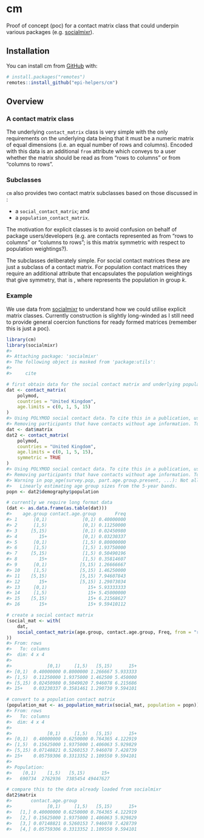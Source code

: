 
<!-- README.md is generated from README.Rmd. Please edit that file -->

# cm

<!-- badges: start -->
<!-- badges: end -->

Proof of concept (poc) for a contact matrix class that could underpin
various packages
(e.g. [socialmixr](https://cran.r-project.org/package=socialmixr)).

## Installation

You can install cm from [GitHub](https://github.com/) with:

``` r
# install.packages("remotes")
remotes::install_github("epi-helpers/cm")
```

## Overview

### A contact matrix class

The underlying `contact_matrix` class is very simple with the only
requirements on the underlying data being that it must be a numeric
matrix of equal dimensions (i.e. an equal number of rows and columns).
Encoded with this data is an additional `from` attribute which conveys
to a user whether the matrix should be read as from “rows to columns” or
from “columns to rows”.

### Subclasses

`cm` also provides two contact matrix subclasses based on those
discussed in :

-   a `social_contact_matrix`; and
-   a `population_contact_matrix`.

The motivation for explicit classes is to avoid confusion on behalf of
package users/developers (e.g. are contacts represented as from “rows to
columns” or “columns to rows”; is this matrix symmetric with respect to
population weightings?).

The subclasses deliberately simple. For social contact matrices these
are just a subclass of a contact matrix. For population contact matrices
they require an additional attribute that encapsulates the population
weightings that give symmetry, that is , where represents the population
in group *k*.

### Example

We use data from
[socialmixr](https://cran.r-project.org/package=socialmixr) to
understand how we could utilise explicit matrix classes. Currently
construction is slightly long-winded as I still need to provide general
coercion functions for ready formed matrices (remember this is just a
poc).

``` r
library(cm)
library(socialmixr)
#> 
#> Attaching package: 'socialmixr'
#> The following object is masked from 'package:utils':
#> 
#>     cite

# first obtain data for the social contact matrix and underlying population
dat <- contact_matrix(
    polymod,
    countries = "United Kingdom",
    age.limits = c(0, 1, 5, 15)
)
#> Using POLYMOD social contact data. To cite this in a publication, use the 'cite' function
#> Removing participants that have contacts without age information. To change this behaviour, set the 'missing.contact.age' option
dat <- dat$matrix
dat2 <- contact_matrix(
    polymod,
    countries = "United Kingdom",
    age.limits = c(0, 1, 5, 15),
    symmetric = TRUE
)
#> Using POLYMOD social contact data. To cite this in a publication, use the 'cite' function
#> Removing participants that have contacts without age information. To change this behaviour, set the 'missing.contact.age' option
#> Warning in pop_age(survey.pop, part.age.group.present, ...): Not all age groups represented in population data (5-year age band).
#>   Linearly estimating age group sizes from the 5-year bands.
popn <- dat2$demography$population

# currently we require long format data
(dat <- as.data.frame(as.table(dat)))
#>    age.group contact.age.group       Freq
#> 1      [0,1)             [0,1) 0.40000000
#> 2      [1,5)             [0,1) 0.11250000
#> 3     [5,15)             [0,1) 0.02450980
#> 4        15+             [0,1) 0.03230337
#> 5      [0,1)             [1,5) 0.80000000
#> 6      [1,5)             [1,5) 1.93750000
#> 7     [5,15)             [1,5) 0.50490196
#> 8        15+             [1,5) 0.35814607
#> 9      [0,1)            [5,15) 1.26666667
#> 10     [1,5)            [5,15) 1.46250000
#> 11    [5,15)            [5,15) 7.94607843
#> 12       15+            [5,15) 1.29073034
#> 13     [0,1)               15+ 5.93333333
#> 14     [1,5)               15+ 5.45000000
#> 15    [5,15)               15+ 6.21568627
#> 16       15+               15+ 9.59410112

# create a social contact matrix
(social_mat <- with(
    dat,
    social_contact_matrix(age.group, contact.age.group, Freq, from = "rows")
))
#> From: rows
#>   To: columns
#>  dim: 4 x 4
#> 
#>             [0,1)     [1,5)   [5,15)      15+
#> [0,1)  0.40000000 0.8000000 1.266667 5.933333
#> [1,5)  0.11250000 1.9375000 1.462500 5.450000
#> [5,15) 0.02450980 0.5049020 7.946078 6.215686
#> 15+    0.03230337 0.3581461 1.290730 9.594101

# convert to a population contact matrix
(population_mat <- as_population_matrix(social_mat, population = popn))
#> From: rows
#>   To: columns
#>  dim: 4 x 4
#> 
#>             [0,1)     [1,5)   [5,15)      15+
#> [0,1)  0.40000000 0.6250000 0.764365 4.122919
#> [1,5)  0.15625000 1.9375000 1.406063 5.929829
#> [5,15) 0.07148821 0.5260153 7.946078 7.428739
#> 15+    0.05759306 0.3313352 1.109550 9.594101
#> 
#> Population:
#>    [0,1)    [1,5)   [5,15)      15+ 
#>   690734  2762936  7385454 49447627

# compare this to the data already loaded from socialmixr
dat2$matrix
#>       contact.age.group
#>             [0,1)     [1,5)   [5,15)      15+
#>   [1,] 0.40000000 0.6250000 0.764365 4.122919
#>   [2,] 0.15625000 1.9375000 1.406063 5.929829
#>   [3,] 0.07148821 0.5260153 7.946078 7.428739
#>   [4,] 0.05759306 0.3313352 1.109550 9.594101
```
